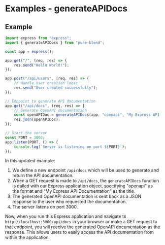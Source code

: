 # Examples - generateAPIDocs

## Example

```javascript
import express from "express";
import { generateAPIDocs } from "pure-blend";

const app = express();

app.get("/", (req, res) => {
    res.send("Hello World!");
});

app.post("/api/users", (req, res) => {
    // Handle user creation logic
    res.send("User created successfully");
});

// Endpoint to generate API documentation
app.get("/api/docs", (req, res) => {
    // Generate OpenAPI documentation
    const openAPIDoc = generateAPIDocs(app, "openapi", "My Express API Documentation");
    res.json(openAPIDoc);
});

// Start the server
const PORT = 3000;
app.listen(PORT, () => {
    console.log(`Server is listening on port ${PORT}`);
});
```

In this updated example:

1. We define a new endpoint `/api/docs` which will be used to generate and return the API documentation.
2. When a GET request is made to `/api/docs`, the `generateAPIDocs` function is called with our Express application object, specifying "openapi" as the format and "My Express API Documentation" as the title.
3. The generated OpenAPI documentation is sent back as a JSON response to the user who requested the documentation.
4. The server listens on port 3000.

Now, when you run this Express application and navigate to `http://localhost:3000/api/docs` in your browser or make a GET request to that endpoint, you will receive the generated OpenAPI documentation as the response. This allows users to easily access the API documentation from within the application.
